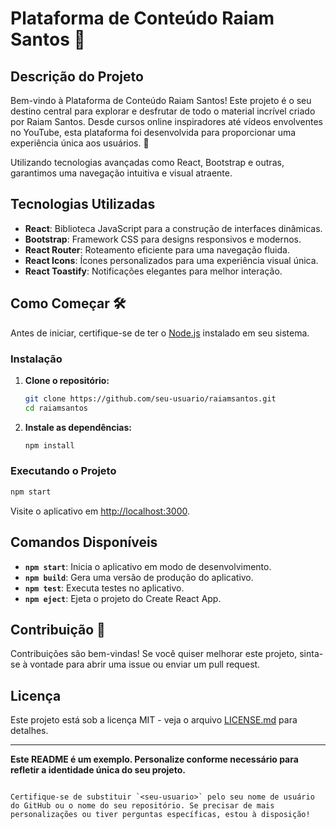 # Plataforma de Conteúdo Raiam Santos 🚀

## Descrição do Projeto

Bem-vindo à Plataforma de Conteúdo Raiam Santos! Este projeto é o seu destino central para explorar e desfrutar de todo o material incrível criado por Raiam Santos. Desde cursos online inspiradores até vídeos envolventes no YouTube, esta plataforma foi desenvolvida para proporcionar uma experiência única aos usuários. 🌟

Utilizando tecnologias avançadas como React, Bootstrap e outras, garantimos uma navegação intuitiva e visual atraente.

## Tecnologias Utilizadas

- **React**: Biblioteca JavaScript para a construção de interfaces dinâmicas.
- **Bootstrap**: Framework CSS para designs responsivos e modernos.
- **React Router**: Roteamento eficiente para uma navegação fluida.
- **React Icons**: Ícones personalizados para uma experiência visual única.
- **React Toastify**: Notificações elegantes para melhor interação.

## Como Começar 🛠️

Antes de iniciar, certifique-se de ter o [Node.js](https://nodejs.org/) instalado em seu sistema.

### Instalação

1. **Clone o repositório:**
   ```bash
   git clone https://github.com/seu-usuario/raiamsantos.git
   cd raiamsantos
   ```

2. **Instale as dependências:**
   ```bash
   npm install
   ```

### Executando o Projeto

```bash
npm start
```

Visite o aplicativo em [http://localhost:3000](http://localhost:3000).

## Comandos Disponíveis

- **`npm start`**: Inicia o aplicativo em modo de desenvolvimento.
- **`npm build`**: Gera uma versão de produção do aplicativo.
- **`npm test`**: Executa testes no aplicativo.
- **`npm eject`**: Ejeta o projeto do Create React App.

## Contribuição 🤝

Contribuições são bem-vindas! Se você quiser melhorar este projeto, sinta-se à vontade para abrir uma issue ou enviar um pull request.

## Licença

Este projeto está sob a licença MIT - veja o arquivo [LICENSE.md](LICENSE.md) para detalhes.

---

**Este README é um exemplo. Personalize conforme necessário para refletir a identidade única do seu projeto.**
```

Certifique-se de substituir `<seu-usuario>` pelo seu nome de usuário do GitHub ou o nome do seu repositório. Se precisar de mais personalizações ou tiver perguntas específicas, estou à disposição!
